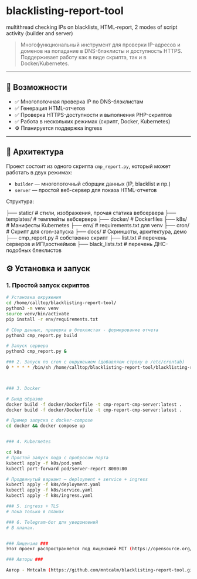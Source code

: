 # blacklisting-report-tool
multithread checking IPs on blacklists, HTML-report, 2 modes of script activity (builder and server)

> Многофункциональный инструмент для проверки IP-адресов и доменов на попадание в DNS-блэклисты и доступность HTTPS. Поддерживает работу как в виде скрипта, так и в Docker/Kubernetes.

---

## 🚀 Возможности

- ✅ Многопоточная проверка IP по DNS-блэклистам
- ✅ Генерация HTML-отчетов
- ✅ Проверка HTTPS-доступности и выполнения PHP-скриптов
- ✅ Работа в нескольких режимах (скрипт, Docker, Kubernetes)
- ⚙️ Планируется поддержка ingress

---

## 🧠 Архитектура

Проект состоит из одного скрипта `cmp_report.py`, который может работать в двух режимах:

- `builder` — многопоточный сборщик данных (IP, blacklist и пр.)
- `server` — простой веб-сервер для показа HTML-отчетов

 Структура:

├── static/ # стили, изображения, прочая статика вебсервера
├── templates/ # темплейты вебсервера
├── docker/ # Dockerfiles
├── k8s/ # Манифесты Kubernetes
├── env/ # requirements.txt для venv
├── cron/ # Скрипт для cron-запуска
├── docs/ # Скриншоты, архитектура, демо
├── cmp_report.py   # собственно скрипт
├── list.txt        # перечень серверов и ИП\хостнеймов
├── black_lists.txt # перечень ДНС-подобных блеклистов


## ⚙️ Установка и запуск

### 1. Простой запуск скриптов

```bash
# Установка окружения
cd /home/calltop/blacklisting-report-tool/
python3 -m venv venv
source venv/bin/activate
pip install -r env/requirements.txt

# Сбор данных, проверка в блеклистах - формирование отчета
python3 cmp_report.py build

# Запуск сервера
python3 cmp_report.py &

### 2. Запуск по cron с окружением (добавляем строку в /etc/crontab)
0 * * * * /bin/sh /home/calltop/blacklisting-report-tool/blacklisting-report-builder.sh >> /home/calltop/blacklisting-report-tool/cmp_report.log 2>&1



### 3. Docker

# Билд образов
docker build -f docker/Dockerfile -t cmp-report-cmp-server:latest .
docker build -f docker/Dockerfile -t cmp-report-cmp-server:latest .

# Пример запуска с docker-compose 
cd docker && docker compose up


### 4. Kubernetes

cd k8s
# Простой запуск пода с пробросом порта
kubectl apply -f k8s/pod.yaml
kubectl port-forward pod/server-report 8080:80

# Продвинутый вариант — deployment + service + ingress
kubectl apply -f k8s/deployment.yaml
kubectl apply -f k8s/service.yaml
kubectl apply -f k8s/ingress.yaml

### 5. ingress + TLS
# пока только в планах

### 6. Telegram-бот для уведомлений
# В планах.


### Лицензия ###
Этот проект распространяется под лицензией MIT (https://opensource.org/license/mit)

### Авторы ###

Автор - Mntcalm (https://github.com/mntcalm/blacklisting-report-tool.git)


